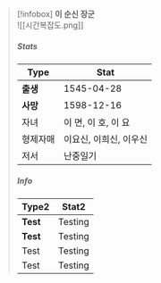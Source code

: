 >[!infobox] **이 순신 장군**  
>![[시간복잡도.png]]
>##### Stats  
>Type | Stat  
>--- | ---  
>**출생** | 1545-04-28  
>**사망** | 1598-12-16  
>자녀 | 이 면, 이 호, 이 요  
>형제자매 | 이요신, 이희신, 이우신  
>저서 | 난중일기  
>##### Info  
>Type2 | Stat2  
>--- | ---  
>**Test** | Testing  
>**Test** | Testing  
>Test | Testing  
>Test | Testing  



